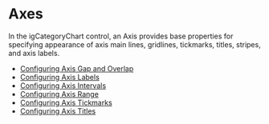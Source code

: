 ﻿<!--
|metadata|
{
    "fileName": "categorychart-axes",
    "controlName": "igCategoryChart",
    "tags": ["Charting","Data Presentation","Getting Started"]
}
|metadata|
-->

# Axes


In the igCategoryChart control, an Axis provides base properties for specifying appearance of axis main lines, gridlines, tickmarks, titles, stripes, and axis labels. 


- [Configuring Axis Gap and Overlap](configuring-axis-gap-and-overlap.html)
- [Configuring Axis Labels](configuring-axis-labels.html)
- [Configuring Axis Intervals](configuring-axis-intervals.html)
- [Configuring Axis Range](configuring-axis-range.html)
- [Configuring Axis Tickmarks](configuring-axis-tickmarks.html)
- [Configuring Axis Titles](configuring-axis-titles.html)
